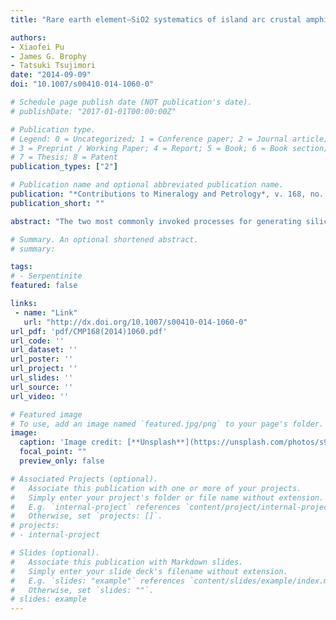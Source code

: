 ```yaml
---
title: "Rare earth element–SiO2 systematics of island arc crustal amphibolite migmatites from the Asago body of the Yakuno Ophiolite, Japan: A field evaluation of some model predictions"

authors:
- Xiaofei Pu
- James G. Brophy
- Tatsuki Tsujimori
date: "2014-09-09"
doi: "10.1007/s00410-014-1060-0"

# Schedule page publish date (NOT publication's date).
# publishDate: "2017-01-01T00:00:00Z"

# Publication type.
# Legend: 0 = Uncategorized; 1 = Conference paper; 2 = Journal article;
# 3 = Preprint / Working Paper; 4 = Report; 5 = Book; 6 = Book section;
# 7 = Thesis; 8 = Patent
publication_types: ["2"]

# Publication name and optional abbreviated publication name.
publication: "*Contributions to Mineralogy and Petrology*, v. 168, no. 3, https://doi.org/10.1007/s00410-014-1060-0"
publication_short: ""

abstract: "The two most commonly invoked processes for generating silicic magmas in intra-oceanic arc environments are extended fractional crystallization of hydrous island arc basalt magma or dehydration melting of lower crustal amphibolite. Brophy (Contrib Mineral Petrol 156:337–357, 2008) has proposed on theoretical grounds that, for liquids >~65 wt% SiO2, dehydration melting should yield, among other features, a negative correlation between rare earth element (REE) abundances and increasing SiO2, while fractional crystallization should yield a positive correlation. If correct, the REE–SiO2 systematics of natural systems might be used to distinguish between the two processes. The Permian-age Asago body within the Yakuno Ophiolite, Japan, has amphibolite migmatites that contain felsic veins that are believed to have formed from dehydration melting, thus forming an appropriate location for field verification of the proposed REE–SiO2 systematics for such a process. In addition to a negative correlation between liquid SiO2 and REE abundance for liquids in excess of ~65 % SiO2, another important model feature is that, at very high SiO2 contents (75–76 %), all of the REE should have abundances less than that of the host rock. Assuming an initial source amphibolite that is slightly LREE-enriched relative to the host amphibolites, the observed REE abundances in the felsic veins fully support all theoretical predictions."

# Summary. An optional shortened abstract.
# summary: 

tags: 
# - Serpentinite
featured: false

links:
 - name: "Link"
   url: "http://dx.doi.org/10.1007/s00410-014-1060-0"
url_pdf: 'pdf/CMP168(2014)1060.pdf'
url_code: ''
url_dataset: ''
url_poster: ''
url_project: ''
url_slides: ''
url_source: ''
url_video: ''

# Featured image
# To use, add an image named `featured.jpg/png` to your page's folder. 
image: 
  caption: 'Image credit: [**Unsplash**](https://unsplash.com/photos/s9CC2SKySJM)'
  focal_point: ""
  preview_only: false

# Associated Projects (optional).
#   Associate this publication with one or more of your projects.
#   Simply enter your project's folder or file name without extension.
#   E.g. `internal-project` references `content/project/internal-project/index.md`.
#   Otherwise, set `projects: []`.
# projects:
# - internal-project

# Slides (optional).
#   Associate this publication with Markdown slides.
#   Simply enter your slide deck's filename without extension.
#   E.g. `slides: "example"` references `content/slides/example/index.md`.
#   Otherwise, set `slides: ""`.
# slides: example
---
```

